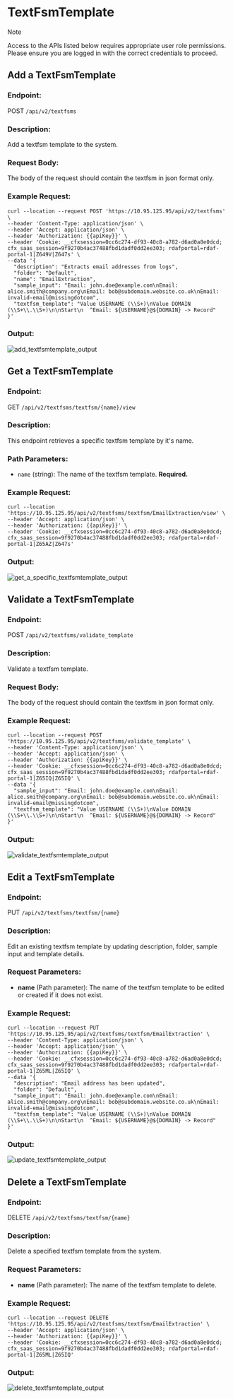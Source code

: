 # TextFsmTemplate

> [!NOTE]
> Access to the APIs listed below requires appropriate user role permissions. Please ensure you are logged in with the correct credentials to proceed.

## Add a TextFsmTemplate

### Endpoint:
POST `/api/v2/textfsms`

### Description:
Add a textfsm template to the system.

### Request Body:
The body of the request should contain the textfsm in json format only.

### Example Request:
```shell cURL
curl --location --request POST 'https://10.95.125.95/api/v2/textfsms' \
--header 'Content-Type: application/json' \
--header 'Accept: application/json' \
--header 'Authorization: {{apiKey}}' \
--header 'Cookie: __cfxsession=0cc6c274-df93-40c8-a782-d6ad0a8e0dcd; cfx_saas_session=9f9270b4ac37488fbd1dadf0dd2ee303; rdafportal=rdaf-portal-1|Z649V|Z647s' \
--data '{
  "description": "Extracts email addresses from logs",
  "folder": "Default",
  "name": "EmailExtraction",
  "sample_input": "Email: john.doe@example.com\nEmail: alice.smith@company.org\nEmail: bob@subdomain.website.co.uk\nEmail: invalid-email@missingdotcom",
  "textfsm_template": "Value USERNAME (\\S+)\nValue DOMAIN (\\S+\\.\\S+)\n\nStart\n  ^Email: ${USERNAME}@${DOMAIN} -> Record"
}'
```
### Output:
![add_textfsmtemplate_output](<Screenshot 2025-02-14 001753.png>)


## Get a TextFsmTemplate

### Endpoint:
GET `/api/v2/textfsms/textfsm/{name}/view`

### Description:
This endpoint retrieves a specific textfsm template by it's name.

### Path Parameters:
- `name` (string): The name of the textfsm template. **Required.**

### Example Request:
```shell cURL
curl --location 'https://10.95.125.95/api/v2/textfsms/textfsm/EmailExtraction/view' \
--header 'Accept: application/json' \
--header 'Authorization: {{apiKey}}' \
--header 'Cookie: __cfxsession=0cc6c274-df93-40c8-a782-d6ad0a8e0dcd; cfx_saas_session=9f9270b4ac37488fbd1dadf0dd2ee303; rdafportal=rdaf-portal-1|Z65AZ|Z647s'
```
### Output:
![get_a_specific_textfsmtemplate_output](<Screenshot 2025-02-14 005754.png>)


## Validate a TextFsmTemplate

### Endpoint:
POST `/api/v2/textfsms/validate_template`

### Description:
Validate a textfsm template.

### Request Body:
The body of the request should contain the textfsm in json format only.

### Example Request:
```shell cURL
curl --location --request POST 'https://10.95.125.95/api/v2/textfsms/validate_template' \
--header 'Content-Type: application/json' \
--header 'Accept: application/json' \
--header 'Authorization: {{apiKey}}' \
--header 'Cookie: __cfxsession=0cc6c274-df93-40c8-a782-d6ad0a8e0dcd; cfx_saas_session=9f9270b4ac37488fbd1dadf0dd2ee303; rdafportal=rdaf-portal-1|Z65IQ|Z65IQ' \
--data '{
  "sample_input": "Email: john.doe@example.com\nEmail: alice.smith@company.org\nEmail: bob@subdomain.website.co.uk\nEmail: invalid-email@missingdotcom",
  "textfsm_template": "Value USERNAME (\\S+)\nValue DOMAIN (\\S+\\.\\S+)\n\nStart\n  ^Email: ${USERNAME}@${DOMAIN} -> Record"
}'
```
### Output:

![validate_textfsmtemplate_output](<Screenshot 2025-02-14 010314.png>)


## Edit a TextFsmTemplate

### Endpoint:
PUT `/api/v2/textfsms/textfsm/{name}`

### Description:
Edit an existing textfsm template by updating description, folder, sample input and template details.

### Request Parameters:
- **name** (Path parameter): The name of the textfsm template to be edited or created if it does not exist.

### Example Request:
```shell cURL
curl --location --request PUT 'https://10.95.125.95/api/v2/textfsms/textfsm/EmailExtraction' \
--header 'Content-Type: application/json' \
--header 'Accept: application/json' \
--header 'Authorization: {{apiKey}}' \
--header 'Cookie: __cfxsession=0cc6c274-df93-40c8-a782-d6ad0a8e0dcd; cfx_saas_session=9f9270b4ac37488fbd1dadf0dd2ee303; rdafportal=rdaf-portal-1|Z65ML|Z65IQ' \
--data '{
  "description": "Email address has been updated",
  "folder": "Default",
  "sample_input": "Email: john.doe@example.com\nEmail: alice.smith@company.org\nEmail: bob@subdomain.website.co.uk\nEmail: invalid-email@missingdotcom",
  "textfsm_template": "Value USERNAME (\\S+)\nValue DOMAIN (\\S+\\.\\S+)\n\nStart\n  ^Email: ${USERNAME}@${DOMAIN} -> Record"
}'
```

### Output:
![update_textfsmtemplate_output](<Screenshot 2025-02-14 012243.png>)


## Delete a TextFsmTemplate

### Endpoint:
DELETE `/api/v2/textfsms/textfsm/{name}`

### Description:
Delete a specified textfsm template from the system.

### Request Parameters:
- **name** (Path parameter): The name of the textfsm template to delete.

### Example Request:
```shell cURL
curl --location --request DELETE 'https://10.95.125.95/api/v2/textfsms/textfsm/EmailExtraction' \
--header 'Accept: application/json' \
--header 'Authorization: {{apiKey}}' \
--header 'Cookie: __cfxsession=0cc6c274-df93-40c8-a782-d6ad0a8e0dcd; cfx_saas_session=9f9270b4ac37488fbd1dadf0dd2ee303; rdafportal=rdaf-portal-1|Z65ML|Z65IQ'
```

### Output:
![delete_textfsmtemplate_output](<Screenshot 2025-02-14 012359.png>)